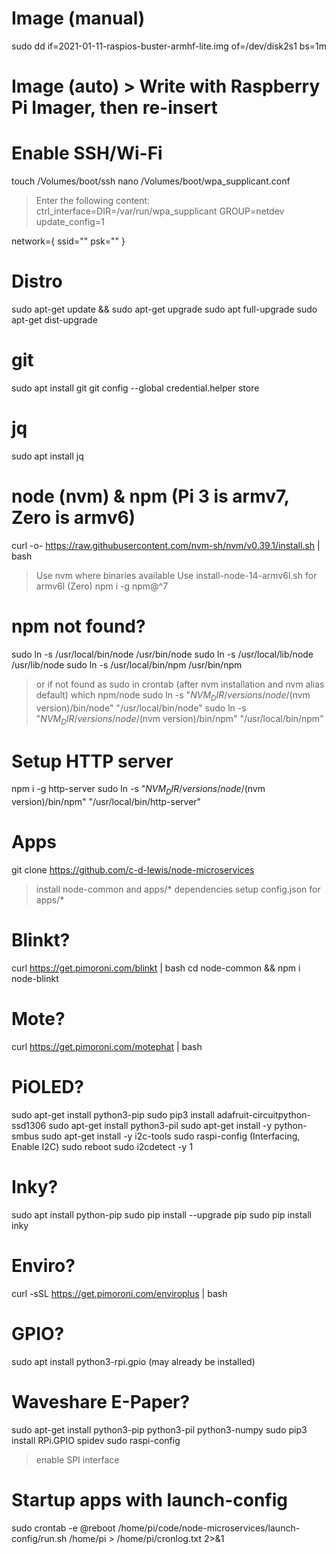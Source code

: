 # Image (manual)
sudo dd if=2021-01-11-raspios-buster-armhf-lite.img of=/dev/disk2s1 bs=1m

# Image (auto) > Write with Raspberry Pi Imager, then re-insert
# Enable SSH/Wi-Fi
touch /Volumes/boot/ssh
nano /Volumes/boot/wpa_supplicant.conf
> Enter the following content:
ctrl_interface=DIR=/var/run/wpa_supplicant GROUP=netdev
update_config=1

network={
  ssid=""
  psk=""
}

# Distro
sudo apt-get update && sudo apt-get upgrade
sudo apt full-upgrade
sudo apt-get dist-upgrade

# git
sudo apt install git
git config --global credential.helper store

# jq
sudo apt install jq

# node (nvm) & npm (Pi 3 is armv7, Zero is armv6)
curl -o- https://raw.githubusercontent.com/nvm-sh/nvm/v0.39.1/install.sh | bash
> Use nvm where binaries available
> Use install-node-14-armv6l.sh for armv6l (Zero)
npm i -g npm@^7

# npm not found?
sudo ln -s /usr/local/bin/node /usr/bin/node
sudo ln -s /usr/local/lib/node /usr/lib/node
sudo ln -s /usr/local/bin/npm /usr/bin/npm
> or if not found as sudo in crontab (after nvm installation and nvm alias default)
> which npm/node
sudo ln -s "$NVM_DIR/versions/node/$(nvm version)/bin/node" "/usr/local/bin/node"
sudo ln -s "$NVM_DIR/versions/node/$(nvm version)/bin/npm" "/usr/local/bin/npm"

# Setup HTTP server
npm i -g http-server
sudo ln -s "$NVM_DIR/versions/node/$(nvm version)/bin/npm" "/usr/local/bin/http-server"

# Apps
git clone https://github.com/c-d-lewis/node-microservices
> install node-common and apps/* dependencies
> setup config.json for apps/*

# Blinkt?
curl https://get.pimoroni.com/blinkt | bash
cd node-common && npm i node-blinkt

# Mote?
curl https://get.pimoroni.com/motephat | bash

# PiOLED?
sudo apt-get install python3-pip
sudo pip3 install adafruit-circuitpython-ssd1306
sudo apt-get install python3-pil
sudo apt-get install -y python-smbus
sudo apt-get install -y i2c-tools
sudo raspi-config (Interfacing, Enable I2C)
sudo reboot
sudo i2cdetect -y 1

# Inky?
sudo apt install python-pip
sudo pip install --upgrade pip
sudo pip install inky

# Enviro?
curl -sSL https://get.pimoroni.com/enviroplus | bash

# GPIO?
sudo apt install python3-rpi.gpio (may already be installed)

# Waveshare E-Paper?
sudo apt-get install python3-pip python3-pil python3-numpy
sudo pip3 install RPi.GPIO spidev
sudo raspi-config
> enable SPI interface

# Startup apps with launch-config
sudo crontab -e
@reboot /home/pi/code/node-microservices/launch-config/run.sh /home/pi > /home/pi/cronlog.txt 2>&1
